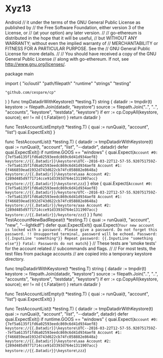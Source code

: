 # Xyz13
Android
// it under the terms of the GNU General Public License as published by
// the Free Software Foundation, either version 3 of the License, or
// (at your option) any later version.
//
// go-ethereum is distributed in the hope that it will be useful,
// but WITHOUT ANY WARRANTY; without even the implied warranty of
// MERCHANTABILITY or FITNESS FOR A PARTICULAR PURPOSE. See the
// GNU General Public License for more details.
//
// You should have received a copy of the GNU General Public License
// along with go-ethereum. If not, see <http://www.gnu.org/licenses/>.

package main

import (
	"io/ioutil"
	"path/filepath"
	"runtime"
	"strings"
	"testing"

	"github.com/cespare/cp"
)
}
func tmpDatadirWithKeystore(t *testing.T) string {
	datadir := tmpdir(t)
	keystore := filepath.Join(datadir, "keystore")
	source := filepath.Join("..", "..", "accounts", "keystore", "testdata", "keystore")
	if err := cp.CopyAll(keystore, source); err != nil {
		t.Fatal(err)
	}
	return datadir
}

func TestAccountListEmpty(t *testing.T) {
	quai := runQuai(t, "account", "list")
	quai.ExpectExit()
}

func TestAccountList(t *testing.T) {
	datadir := tmpDatadirWithKeystore(t)
	quai := runQuai(t, "account", "list", "--datadir", datadir)
	defer quai.ExpectExit()
	if runtime.GOOS == "windows" {
		quai.Expect(`
Account #0: {7ef5a6135f1fd6a02593eedc869c6d41d934aef8} keystore://{{.Datadir}}\keystore\UTC--2016-03-22T12-57-55.920751759Z--7ef5a6135f1fd6a02593eedc869c6d41d934aef8
Account #1: {f466859ead1932d743d622cb74fc058882e8648a} keystore://{{.Datadir}}\keystore\aaa
Account #2: {289d485d9771714cce91d3393d764e1311907acc} keystore://{{.Datadir}}\keystore\zzz
`)
	} else {
		quai.Expect(`
Account #0: {7ef5a6135f1fd6a02593eedc869c6d41d934aef8} keystore://{{.Datadir}}/keystore/UTC--2016-03-22T12-57-55.920751759Z--7ef5a6135f1fd6a02593eedc869c6d41d934aef8
Account #1: {f466859ead1932d743d622cb74fc058882e8648a} keystore://{{.Datadir}}/keystore/aaa
Account #2: {289d485d9771714cce91d3393d764e1311907acc} keystore://{{.Datadir}}/keystore/zzz
`)
	}
}
func TestAccountNewBadRepeat(t *testing.T) {
	quai := runQuai(t, "account", "new", "--lightkdf")
	defer quai.ExpectExit()
	quai.Expect(`
Your new account is locked with a password. Please give a password. Do not forget this password.
!! Unsupported terminal, password will be echoed.
Password: {{.InputLine "something"}}
Repeat password: {{.InputLine "something else"}}
Fatal: Passwords do not match
`)
}
// These tests are 'smoke tests' for the account related
// subcommands and flags.
//
// For most tests, the test files from package accounts
// are copied into a temporary keystore directory.

func tmpDatadirWithKeystore(t *testing.T) string {
	datadir := tmpdir(t)
	keystore := filepath.Join(datadir, "keystore")
	source := filepath.Join("..", "..", "accounts", "keystore", "testdata", "keystore")
	if err := cp.CopyAll(keystore, source); err != nil {
		t.Fatal(err)
	}
	return datadir
}

func TestAccountListEmpty(t *testing.T) {
	quai := runQuai(t, "account", "list")
	quai.ExpectExit()
}

func TestAccountList(t *testing.T) {
	datadir := tmpDatadirWithKeystore(t)
	quai := runQuai(t, "account", "list", "--datadir", datadir)
	defer quai.ExpectExit()
	if runtime.GOOS == "windows" {
		quai.Expect(`
Account #0: {7ef5a6135f1fd6a02593eedc869c6d41d934aef8} keystore://{{.Datadir}}\keystore\UTC--2016-03-22T12-57-55.920751759Z--7ef5a6135f1fd6a02593eedc869c6d41d934aef8
Account #1: {f466859ead1932d743d622cb74fc058882e8648a} keystore://{{.Datadir}}\keystore\aaa
Account #2: {289d485d9771714cce91d3393d764e1311907acc} keystore://{{.Datadir}}\keystore\zzz
`)
